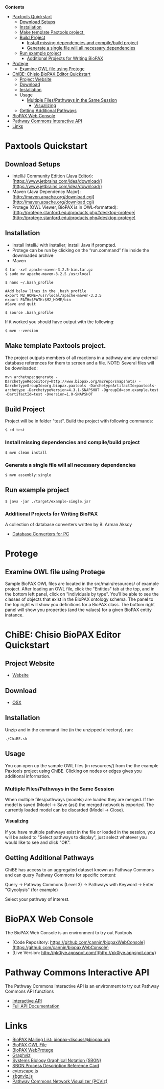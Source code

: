 <!-- START doctoc generated TOC please keep comment here to allow auto update -->
<!-- DON'T EDIT THIS SECTION, INSTEAD RE-RUN doctoc TO UPDATE -->
**Contents**

- [Paxtools Quickstart](#paxtools-quickstart)
  - [Download Setups](#download-setups)
  - [Installation](#installation)
  - [Make template Paxtools project.](#make-template-paxtools-project)
  - [Build Project](#build-project)
    - [Install missing dependencies and compile/build project](#install-missing-dependencies-and-compilebuild-project)
    - [Generate a single file will all necessary dependencies](#generate-a-single-file-will-all-necessary-dependencies)
  - [Run example project](#run-example-project)
    - [Additional Projects for Writing BioPAX](#additional-projects-for-writing-biopax)
- [Protege](#protege)
  - [Examine OWL file using Protege](#examine-owl-file-using-protege)
- [ChiBE: Chisio BioPAX Editor Quickstart](#chibe-chisio-biopax-editor-quickstart)
  - [Project Website](#project-website)
  - [Download](#download)
  - [Installation](#installation-1)
  - [Usage](#usage)
    - [Multiple Files/Pathways in the Same Session](#multiple-filespathways-in-the-same-session)
      - [Visualizing](#visualizing)
  - [Getting Additional Pathways](#getting-additional-pathways)
- [BioPAX Web Console](#biopax-web-console)
- [Pathway Commons Interactive API](#pathway-commons-interactive-api)
- [Links](#links)

<!-- END doctoc generated TOC please keep comment here to allow auto update -->

# Paxtools Quickstart

## Download Setups

* IntelliJ Community Edition (Java Editor): [https://www.jetbrains.com/idea/download/](https://www.jetbrains.com/idea/download/)
* Maven (Java Dependency Major): [http://maven.apache.org/download.cgi](http://maven.apache.org/download.cgi)
* Protege (OWL Viewer, BioPAX is in OWL-formatted): [http://protege.stanford.edu/products.php#desktop-protege](http://protege.stanford.edu/products.php#desktop-protege)

## Installation

* Install IntelliJ with installer; install Java if prompted.
* Protege can be run by clicking on the “run.command” file inside the downloaded archive
* Maven 

```
$ tar -xvf apache-maven-3.2.5-bin.tar.gz
$ sudo mv apache-maven-3.2.5 /usr/local

$ nano ~/.bash_profile

#Add below lines in the .bash_profile
export M2_HOME=/usr/local/apache-maven-3.2.5
export PATH=$PATH:$M2_HOME/bin
#Save and quit

$ source .bash_profile 
```

If it worked you should have output with the following: 

```
$ mvn --version
```

## Make template Paxtools project. 

The project outputs members of all reactions in a pathway and any external database references for them to screen and a file. NOTE: Several files will be downloaded: 

```
mvn archetype:generate -DarchetypeRepository=http://www.biopax.org/m2repo/snapshots/ -DarchetypeGroupId=org.biopax.paxtools -DarchetypeArtifactId=paxtools-archetype -DarchetypeVersion=4.3.1-SNAPSHOT -DgroupId=com.example.test -DartifactId=test -Dversion=1.0-SNAPSHOT
```

## Build Project

Project will be in folder "test". Build the project with following commands: 
```
$ cd test
```

### Install missing dependencies and compile/build project
```
$ mvn clean install
```

### Generate a single file will all necessary dependencies
```
$ mvn assembly:single
```

## Run example project
```
$ java -jar ./target/example-single.jar
```

### Additional Projects for Writing BioPAX

A collection of database converters written by B. Arman Aksoy

* [Database Converters for PC](https://bitbucket.org/armish/gsoc14)

# Protege

## Examine OWL file using Protege

Sample BioPAX OWL files are located in the src/main/resources/ of example project. After loading an OWL file, click the "Entities" tab at the top, and in the bottom left panel, click on "Individuals by type". You'll be able to see the classes of objects that exist in the BioPAX ontology schema. The panel to the top right will show you definitions for a BioPAX class. The bottom right panel will show you properties (and the values) for a given BioPAX entity instance. 

# ChiBE: Chisio BioPAX Editor Quickstart

## Project Website
* [Website](https://code.google.com/p/chibe/)

## Download 
* [OSX](http://cbio.mskcc.org/~ozgun/chibe-latest-build-macosx-x86.zip)

## Installation 
Unzip and in the command line (in the unzipped directory), run: 

```
./ChiBE.sh
```

## Usage 

You can open up the sample OWL files (in resources/) from the the example Paxtools project using ChiBE. Clicking on nodes or edges gives you additional information. 

### Multiple Files/Pathways in the Same Session
When multiple files/pathways (models) are loaded they are merged. If the model is saved (Model -> Save (as)) the merged network is exported. The currently loaded model can be discarded (Model -> Close).

#### Visualizing
If you have multiple pathways exist in the file or loaded in the session, you will be asked to "Select pathways to display", just select whatever you would like to see and click "OK". 

## Getting Additional Pathways

ChiBE has access to an aggregated dataset known as Pathway Commons and can query Pathway Commons for specific content:

Query -> Pathway Commons (Level 3) -> Pathways with Keyword -> Enter "Glycolysis" (for example) 

Select your pathway of interest. 

# BioPAX Web Console

The BioPAX Web Console is an environment to try out Paxtools

* [Code Repository: https://github.com/cannin/biopaxWebConsole](https://github.com/cannin/biopaxWebConsole)
* [Live Version: http://pk0iye.appspot.com/](http://pk0iye.appspot.com/)

# Pathway Commons Interactive API 

The Pathway Commons Interactive API is an environment to try out Pathway Commons API functions

* [Interactive API](http://sanderlab.org/pcapi)
* [Full API Documentation](http://www.pathwaycommons.org/pc2/)

# Links 
* [BioPAX Mailing List: biopax-discuss@biopax.org](mailto:biopax-discuss@biopax.org)
* [BioPAX OWL File](http://www.biopax.org/release/biopax-level3.owl)
* [BioPAX WebProtege](http://biopax.baderlab.org/webprotege/)
* [Graphviz](http://www.graphviz.org/)
* [Systems Biology Graphical Notation (SBGN)](http://www.sbgn.org/)
* [SBGN Process Description Reference Card](http://www.nature.com/nprot/journal/v7/n3/images/nprot.2012.002-F2.jpg)
* [cytoscape.js](http://js.cytoscape.org/) 
* [sbgnviz.js](https://github.com/PathwayCommons/sbgnviz-js)
* [Pathway Commons Network Visualizer (PCViz)](http://www.pathwaycommons.org/pcviz/)



